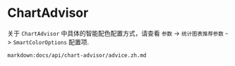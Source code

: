 # ChartAdvisor

关于 `ChartAdvisor` 中具体的智能配色配置方式，请查看
`参数` -> `统计图表推荐参数` -> `SmartColorOptions` 配置项.

`markdown:docs/api/chart-advisor/advice.zh.md`
